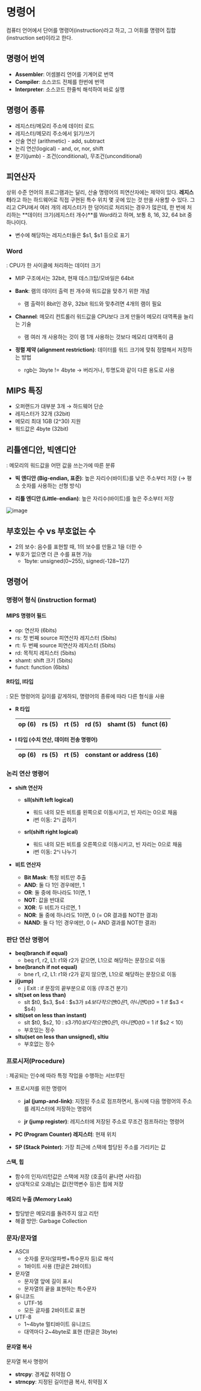 # 명령어

컴퓨터 언어에서 단어를 명령어(instruction)라고 하고, 그 어휘를 명령어 집합(instruction set)이라고 한다.



## 명령어 번역

- **Assembler**: 어셈블리 언어를 기계어로 번역
- **Compiler**: 소스코드 전체를 한번에 번역
- **Interpreter**: 소스코드 한줄씩 해석하여 바로 실행



## 명령어 종류

- 레지스터/메모리 주소에 데이터 로드
- 레지스터/메모리 주소에서 읽기/쓰기
- 산술 연산 (arithmetic) - add, subtract
- 논리 연산(logical) - and, or, nor, shift
- 분기(jumb) - 조건(conditional), 무조건(unconditional)



## 피연산자

상위 수준 언어의 프로그램과는 달리, 산술 명령어의 피연산자에는 제약이 있다. **레지스터**라고 하는 하드웨어로 직접 구현된 특수 위치 몇 곳에 있는 것 만을 사용할 수 있다. 그리고 CPU에서 여러 개의 레지스터가 한 덩어리로 처리되는 경우가 많은데, 한 번에 처리하는 **데이터 크기(레지스터 개수)**를 Word라고 하며, 보통 8, 16, 32, 64 bit 중 하나이다.

- 변수에 해당하는 레지스터들은 $s1, $s1 등으로 표기



### Word

: CPU가 한 사이클에 처리하는 데이터 크기

- MIP 구조에서는 32bit, 현재 데스크탑/모바일은 64bit

- **Bank**: 램의 데이터 출력 핀 개수와 워드값을 맞추기 위한 개념
  - 램 출력이 8bit인 경우, 32bit 워드와 맞추려면 4개의 램이 필요
- **Channel**: 메모리 컨트롤러 워드값을 CPU보다 크게 만들어 메모리 대역폭을 늘리는 기술
  - 램 여러 개 사용하는 것이 램 1개 사용하는 것보다 메모리 대역폭이 큼

- **정렬 제약 (alignment restriction)**: 데이터를 워드 크기에 맞춰 정렬해서 저장하는 방법
  - rgb는 3byte != 4byte → 버리거나, 투명도와 같이 다른 용도로 사용



## MIPS 특징

- 오퍼랜드가 대부분 3개 → 하드웨어 단순
- 레지스터가 32개 (32bit)
- 메모리 최대 1GB (2^30) 지원
- 워드값은 4byte (32bit)



## 리틀엔디안, 빅엔디안

: 메모리의 워드값을 어떤 값을 쓰는가에 따른 분류

- **빅 엔디안 (Big-endian, 표준)**: 높은 자리수(바이트)를 낮은 주소부터 저장 (→ 평소 숫자를 사용하는 선형 방식)

- **리틀 엔디안 (Little-endian)**: 높은 자리수(바이트)를 높은 주소부터 저장

![image](https://user-images.githubusercontent.com/70627979/179455528-334988e7-3d30-4a35-93e0-6ceb81f22ddf.png)



## 부호있는 수 vs 부호없는 수

- 2의 보수: 음수를 표현할 때, 1의 보수를 만들고 1을 더한 수
- 부호가 없으면 더 큰 수를 표현 가능
  - 1byte: unsigned(0~255), signed(-128~127)



## 명령어

### 명령어 형식 (instruction format)

#### MIPS 명령어 필드

- op: 연산자 (6bits)
- rs: 첫 번째 source 피연산자 레지스터 (5bits)
- rt: 두 번째 source 피연산자 레지스터 (5bits)
- rd: 목적지 레지스터 (5bits)
- shamt: shift 크기 (5bits)
- funct: function (6bits)



#### R타입, I타입

: 모든 명령어의 길이를 같게하되, 명령어의 종류에 따라 다른 형식을 사용

- **R 타입**
	
  | op (6) | rs (5) | rt (5) | rd (5) | shamt (5) | funct (6) |
  | :----: | :----: | :----: | :----: | :-------: | :-------: |
  
- **I 타입 (수치 연산, 데이터 전송 명령어)**

  | op (6) | rs (5) | rt (5) | constant or address (16) |
  | :----: | :----: | :----: | :----------------------: |

  

### 논리 연산 명령어

- **shift 연산자**

  - **sll(shift left logical)** 
    - 워드 내의 모든 비트를 왼쪽으로 이동시키고, 빈 자리는 0으로 채움
    - i번 이동: 2^i 곱하기

  - **srl(shift right logical)**
    - 워드 내의 모든 비트를 오른쪽으로 이동시키고, 빈 자리는 0으로 채움
    - i번 이동: 2^i 나누기

- **비트 연산자** 
  - **Bit Mask**: 특정 비트만 추출
  - **AND**: 둘 다 1인 경우에만, 1
  - **OR**: 둘 중에 하나라도 1이면, 1
  - **NOT**: 값을 반대로
  - **XOR**: 두 비트가 다르면, 1
  - **NOR**: 둘 중에 하나라도 1이면, 0 (= OR 결과를 NOT한 결과)
  - **NAND**: 둘 다 1인 경우에만, 0 (= AND 결과를 NOT한 결과)



### 판단 연산 명령어

- **beq(branch if equal)**
  - beq r1, r2, L1: r1와 r2가 같으면, L1으로 해당하는 문장으로 이동
- **bne(branch if not equal)**
  - bne r1, r2, L1: r1와 r2가 같지 않으면, L1으로 해당하는 문장으로 이동
- **j(jump)**
  - j Exit : if 문장의 끝부분으로 이동 (무조건 분기) 
- **slt(set on less than)**
  - slt $t0, $s3, $s4 : $s3가 $s4보다 작으면 t0은 1, 아니면 0 ($t0 = 1 if $s3 < $s4)
- **slti(set on less than instant)**
  - slt $t0, $s2, 10 : $s3가 10보다 작으면 t0은 1, 아니면 0 ($t0 = 1 if $s2 < 10)
  - 부호있는 정수
- **sltu(set on less than unsigned), sltiu**
  - 부호없는 정수



### 프로시저(Procedure)

: 제공되는 인수에 따라 특정 작업을 수행하는 서브루틴

- 프로시저를 위한 명령어

  - **jal (jump-and-link)**: 지정된 주소로 점프하면서, 동시에 다음 명령어의 주소를 레지스터에 저장하는 명령어

  - **jr (jump register)**: 레지스터에 저장된 주소로 무조건 점프하라는 명령어

- **PC (Program Counter) 레지스터**: 현재 위치
- **SP (Stack Pointer)**: 가장 최근에 스택에 할당된 주소를 가리키는 값



#### 스택, 힙

- 함수의 인자/리턴값은 스택에 저장 (호출이 끝나면 사라짐)
- 상대적으로 오래남는 값(전역변수 등)은 힙에 저장



#### 메모리 누출 (Memory Leak)

- 할당받은 메모리를 돌려주지 않고 리턴
- 해결 방안: Garbage Collection



### 문자/문자열

- ASCII
  - 숫자를 문자(알파벳+특수문자 등)로 해석
  - 1바이트 사용 (한글은 2바이트)
- 문자열
  - 문자열 앞에 길이 표시
  - 문자열의 끝을 표현하는 특수문자
- 유니코드
  - UTF-16
  - 모든 글자를 2바이트로 표현
- UTF-8
  - 1~4byte 멀티바이트 유니코드
  - 대역마다 2~4byte로 표현 (한글은 3byte)



#### 문자열 복사

문자열 복사 명령어

- **strcpy**: 경계값 취약점 O
- **strncpy**: 지정된 길이만큼 복사, 취약점 X
